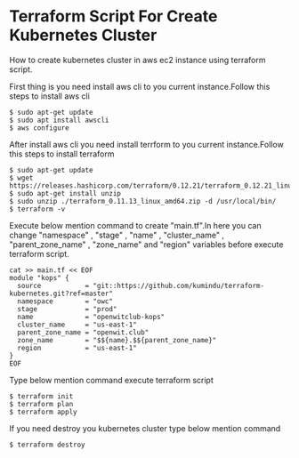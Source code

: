 # Terraform Script For Create Kubernetes Cluster
How to create kubernetes cluster in aws ec2 instance using terraform script.


First thing is you need install aws cli to you current instance.Follow this steps to install aws cli
``` 
$ sudo apt-get update
$ sudo apt install awscli
$ aws configure
``` 

After install aws cli you need install terrform to you current instance.Follow this steps to install terraform 
``` 
$ sudo apt-get update
$ wget https://releases.hashicorp.com/terraform/0.12.21/terraform_0.12.21_linux_amd64.zip
$ sudo apt-get install unzip
$ sudo unzip ./terraform_0.11.13_linux_amd64.zip -d /usr/local/bin/
$ terraform -v
``` 

Execute below mention command to create "main.tf".In here you can change "namespace" , "stage" , "name" , "cluster_name" ,
"parent_zone_name" , "zone_name" and "region" variables before execute terraform script.
``` 
cat >> main.tf << EOF
module "kops" {
  source           = "git::https://github.com/kumindu/terraform-kubernetes.git?ref=master"
  namespace        = "owc"
  stage            = "prod"
  name             = "openwitclub-kops"
  cluster_name     = "us-east-1"
  parent_zone_name = "openwit.club"
  zone_name        = "$${name}.$${parent_zone_name}"
  region           = "us-east-1"
}
EOF
```
Type below mention command execute terraform script
``` 
$ terraform init
$ terraform plan
$ terraform apply

```

If you need destroy you kubernetes cluster type below mention command

``` 
$ terraform destroy

```


